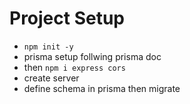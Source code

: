# Project Setup

- `npm init -y`
- prisma setup follwing prisma doc
- then `npm i express cors`
- create server
- define schema in prisma then migrate

